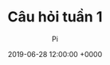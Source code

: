 ---
layout: post
title: Câu hỏi tuần 1
date: 2019-06-28 12:00:00 +0000
permalink: "/crypto1/quiz01"
creationdate:
author: Pi
tags:
- Note
- Crypto

---